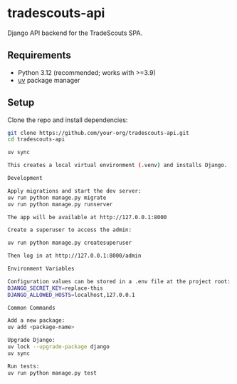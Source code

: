 # tradescouts-api

Django API backend for the TradeScouts SPA.

## Requirements
- Python 3.12 (recommended; works with >=3.9)
- [uv](https://github.com/astral-sh/uv) package manager

## Setup

Clone the repo and install dependencies:

```bash
git clone https://github.com/your-org/tradescouts-api.git
cd tradescouts-api

uv sync

This creates a local virtual environment (.venv) and installs Django.

Development

Apply migrations and start the dev server:
uv run python manage.py migrate
uv run python manage.py runserver

The app will be available at http://127.0.0.1:8000

Create a superuser to access the admin:

uv run python manage.py createsuperuser

Then log in at http://127.0.0.1:8000/admin

Environment Variables

Configuration values can be stored in a .env file at the project root:
DJANGO_SECRET_KEY=replace-this
DJANGO_ALLOWED_HOSTS=localhost,127.0.0.1

Common Commands

Add a new package:
uv add <package-name>

Upgrade Django:
uv lock --upgrade-package django
uv sync

Run tests:
uv run python manage.py test

